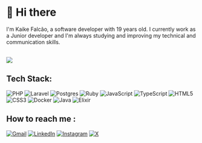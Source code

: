 # 👋 Hi there 
I'm Kaike Falcão, a software developer with 19 years old. I currently work as a Junior developer and I'm always studying and improving my technical and communication skills.
<br><br>

![](https://komarev.com/ghpvc/?username=LimeHawk&color=blueviolet)

## Tech Stack:
  ![PHP](https://img.shields.io/badge/php-%23777BB4.svg?style=for-the-badge&logo=php&logoColor=white) ![Laravel](https://img.shields.io/badge/laravel-%23FF2D20.svg?style=for-the-badge&logo=laravel&logoColor=white)     ![Postgres](https://img.shields.io/badge/postgres-%23316192.svg?style=for-the-badge&logo=postgresql&logoColor=white)  ![Ruby](https://img.shields.io/badge/Ruby-CC342D?style=for-the-badge&logo=ruby&logoColor=white) ![JavaScript](https://img.shields.io/badge/javascript-%23323330.svg?style=for-the-badge&logo=javascript&logoColor=%23F7DF1E) ![TypeScript](https://img.shields.io/badge/typescript-%23007ACC.svg?style=for-the-badge&logo=typescript&logoColor=white) ![HTML5](https://img.shields.io/badge/html5-%23E34F26.svg?style=for-the-badge&logo=html5&logoColor=white) ![CSS3](https://img.shields.io/badge/css3-%231572B6.svg?style=for-the-badge&logo=css3&logoColor=white) ![Docker](https://img.shields.io/badge/Docker-2CA5E0?style=for-the-badge&logo=docker&logoColor=white) ![Java](https://img.shields.io/badge/java-%23ED8B00.svg?style=for-the-badge&logo=openjdk&logoColor=white) ![Elixir](https://img.shields.io/badge/elixir-%234B275F.svg?style=for-the-badge&logo=elixir&logoColor=white)

## How to reach me :
[![Gmail](https://img.shields.io/badge/Gmail-D14836.svg?style=for-the-badge&logo=gmail&logoColor=white)](kaikelfalcao@gmail.com) [![LinkedIn](https://img.shields.io/badge/LinkedIn-0077B5?style=for-the-badge&logo=linkedin&logoColor=white)](https://www.linkedin.com/in/kaikefalcao/) [![Instagram](https://img.shields.io/badge/Instagram-%23E4405F.svg?style=for-the-badge&logo=Instagram&logoColor=white)](https://www.instagram.com/kaikelfalcao/) [![X](https://img.shields.io/badge/X-%23000000.svg?style=for-the-badge&logo=X&logoColor=white)](https://twitter.com/kaikelime)



